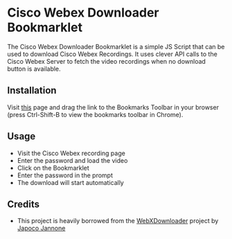 # Cisco Webex Downloader Bookmarklet
The Cisco Webex Downloader Bookmarklet is a simple JS Script that can be used to download Cisco Webex Recordings. It uses clever API calls to the Cisco Webex Server to fetch the video recordings when no download button is available.

## Installation

Visit [this](https://www.prakharj.me/Cisco-Webex-Downloader-Bookmarklet/) page and drag the link to the Bookmarks Toolbar in your browser (press Ctrl-Shift-B to view the bookmarks toolbar in Chrome).

## Usage
- Visit the Cisco Webex recording page 
- Enter the password and load the video
- Click on the Bookmarklet
- Enter the password in the prompt
- The download will start automatically

## Credits
- This project is heavily borrowed from the [WebXDownloader](https://github.com/jacopo-j/WebXDownloader) project by [Japoco Jannone](https://github.com/jacopo-j)
